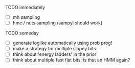 TODO immediately
- [ ] mh sampling
- [ ] hmc / nuts sampling (sampyl should work)

TODO someday
- [ ] generate loglike automatically using prob prog!
- [ ] make a strategy for multiple slopey bits
- [ ] think about 'energy ladders' in the prior
- [ ] think about multiple fast flat bits: is that an HMM again?
